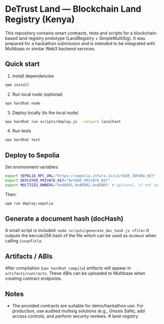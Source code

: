 # DeTrust Land — Blockchain Land Registry (Kenya)

This repository contains smart contracts, tests and scripts for a blockchain-based land registry prototype (LandRegistry + SimpleMultiSig). It was prepared for a hackathon submission and is intended to be integrated with Multibaas or similar Web3 backend services.

## Quick start

1. Install dependencies
```bash
npm install
```

2. Run local node (optional)
```bash
npx hardhat node
```

3. Deploy locally (to the local node)
```bash
npx hardhat run scripts/deploy.js --network localhost
```

4. Run tests
```bash
npx hardhat test
```

## Deploy to Sepolia

Set environment variables:
```bash
export SEPOLIA_RPC_URL="https://sepolia.infura.io/v3/YOUR_INFURA_KEY"
export DEPLOYER_PRIVATE_KEY="0xYOUR_PRIVATE_KEY"
export MULTISIG_OWNERS="0xADDR1,0xADDR2,0xADDR3" # optional, if not set the script uses local signers
```

Then:
```bash
npm run deploy:sepolia
```

## Generate a document hash (docHash)
A small script is included: `node scripts/generate_doc_hash.js <file>`
It outputs the keccak256 hash of the file which can be used as `docHash` when calling `issueTitle`.

## Artifacts / ABIs
After compilation (`npx hardhat compile`) artifacts will appear in `artifacts/contracts`. These ABIs can be uploaded to Multibaas when creating contract endpoints.

## Notes
- The provided contracts are suitable for demo/hackathon use. For production, use audited multisig solutions (e.g., Gnosis Safe), add access controls, and perform security reviews.
#   l a n d - r e g i s t r y  
 